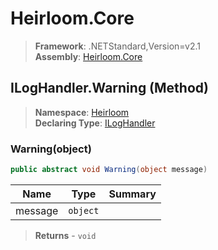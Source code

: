 # Heirloom.Core

> **Framework**: .NETStandard,Version=v2.1  
> **Assembly**: [Heirloom.Core][0]

## ILogHandler.Warning (Method)

> **Namespace**: [Heirloom][0]  
> **Declaring Type**: [ILogHandler][1]

### Warning(object)

```cs
public abstract void Warning(object message)
```

| Name    | Type     | Summary |
|---------|----------|---------|
| message | `object` |         |

> **Returns** - `void`

[0]: ../../../Heirloom.Core.md
[1]: ../ILogHandler.md
